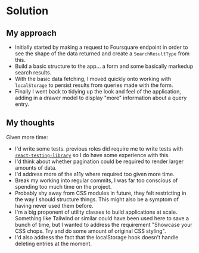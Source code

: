 # Solution

## My approach

- Initially started by making a request to Foursquare endpoint in order to see the shape of the data returned and create a `SearchResultType` from this.
- Build a basic structure to the app... a form and some basically markedup search results.
- With the basic data fetching, I moved quickly onto working with `localStorage` to persist results from queries made with the form.
- Finally I went back to tidying up the look and feel of the application, adding in a drawer model to display "more" information about a query entry.

## My thoughts

Given more time:

- I'd write some tests. previous roles did require me to write tests with [`react-testing-library`](https://testing-library.com/docs/react-testing-library/intro/) so I do have some experience with this.
- I'd think about whether pagination could be required to render larger amounts of data.
- I'd address more of the a11y where required too given more time.
- Break my working into regular commits, I was far too conscious of spending too much time on the project.
- Probably shy away from CSS modules in future, they felt restricting in the way I should structure things. This might also be a symptom of having never used them before.
- I'm a big proponent of utility classes to build applications at scale. Something like Tailwind or similar could have been used here to save a bunch of time, but I wanted to address the requirement "Showcase your CSS chops. Try and do some amount of original CSS styling".
- I'd also address the fact that the localStorage hook doesn't handle deleting entries at the moment.
